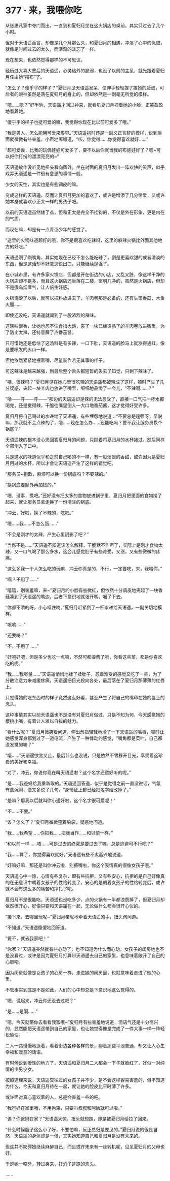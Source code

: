 # 377 · 来，我喂你吃

从张思凡家中夺门而出，一直到和夏归月坐在这火锅店的桌前，其实只过去了几个小时。

但对于天语遥而言，却像是几个月那么久，和夏归月的相遇，冲淡了心中的仇恨，就像是时间过去的太久，而渐渐的淡忘了一样。

现在想来，也依然觉得那样的不可思议。

经历过大喜大悲后的天语遥，心灵格外的脆弱，也没了以前的主见，就光跟着夏归月任由她“摆布”了。

“怎么了？傻乎乎的样子？”夏归月见天语遥发呆，便伸手轻轻捏了捏她的脸蛋，可后者的眼神虽然是落在夏归月的身上的，但却依然是一副毫无所觉的模样。

“嗯……嗯？”好半晌，天语遥才回过神来，就看见夏归月捏着她的小脸，正笑盈盈地看着她。

“傻乎乎的样子也挺可爱的嘛，我觉得你现在比以前可爱多了哦。”

“我是男人，怎么能用可爱来形容。”天语遥初时还是一副义正言辞的模样，说到后面就微微有些害羞，小声地嘟嚷道，“咳，你觉得……你觉得喜欢就好……”

“超可爱诶，比我的玩偶娃娃可爱多了，要不以后你就当我的布娃娃好了？嗯~可以把你打扮的漂漂亮亮的~”

天语遥故作没听见地扭头看向窗外，坐在对面的夏归月发出一阵欢快的笑声，似乎戏弄天语遥是一件很有意思的事情一般。

少女的天性，其实也是有些调皮的嘛。

变成这样的天语遥，反而让夏归月更加的喜欢了，或许是增添了几分怜爱，又或许她本身就喜欢小正太一样的男孩子吧。

以前的天语遥虽然矮了点，但和正太是完全不挂钩的，不仅是外在形象，更是内在的气质。

而现在嘛，却是有一点青涩少年的感觉了。

“这里的火锅味道超好的哦，你不是很喜欢吃辣吗，这里的麻辣火锅比外面其他地方的好吃。”

天语遥咧了咧嘴角，其实她现在已经不怎么能吃辣了，倒是更喜欢甜的或者清淡的东西，但是这话却不好意思说出口，只能继续逞强了。

在小城市里，有许多家火锅店，但都是开在街边的小店，又乱又脏，像这样干净的火锅店却不是多，而且这火锅店还坐落在二楼，窗明几净的，虽然是火锅店，但却不是很乌烟瘴气，让人倍生好感。

火锅烧滚了以后，就可以把料放进去了，羊肉卷那是必备的，还有生菜香菇，木鱼火腿……

即使还没吃，天语遥就闻到了一股浓烈的辣味。

这辣味很香，让她也忍不住食指大动，夹了一块已经烫熟了的羊肉卷放进嘴里，为了防止太辣，还特意蘸了点番茄酱。

只可惜她还是低估了这汤料是有多辣，一口下肚，天语遥的脸马上就涨得通红，像是要喷发的火山一样。

但她依然紧紧地抿着嘴，尽量装作若无其事的样子。

可这辣味是越来越强，到最后整个舌头都短暂的失去了知觉，只剩下辣味了。

“咦，很辣吗？”夏归月见在她心里很吃辣的天语遥都被辣成了这样，顿时产生了几分疑惑，夹起一块羊肉也放进了嘴里，细细地品嚼了一会儿，“不辣啊……？”

“哈——呼——呼——”那边的天语遥却是辣的无法忍受了，直接一口气把一杯水都喝完，还是觉得辣，干脆往嘴里倒入一大口地番茄酱，这才觉得好受许多。

夏归月将自己喝过的水递给了天语遥，有些埋怨地说道：“不要总是逞强呀，早说嘛，那我就不会点辣的了，唔……现在怎么办……还能吃吗？要不我让服务员换个锅底？”

天语遥辣的根本没心思回答夏归月的问题，只顾着将夏归月的水杯接过，然后同样全部倒入了口中。

只是这水的味道似乎和之前自己喝的不一样，有一股淡淡的香甜，或许因为是夏归月用过的水杯，所以才会让天语遥产生了这样的错觉吧。

“服务员~抱歉，麻烦可以换一份锅底吗？不要辣的。”

“换锅底要额外再加钱的。”

“嗯，没事，换吧。”还好没有把太多的食物放进锅子里，夏归月把里面的食物捞了起来，就让服务员拿走换了一份清淡的锅底。

“冲云，好啦，换了不辣的，吃吧。”

“嗯……我……不怎么饿……”

“不会是刚才的太辣，产生心里阴影了吧？”

“当然不是……”天语遥不知道该怎么解释，干脆默不作声了，实际上是刚才食物太辣，又一口气喝了那么多水，这会儿感觉肚子有些难受，又涨，又有些微微的疼痛。

“这么多我一个人怎么吃的玩嘛，冲云你真是的，不行，一定要吃，来，我喂你。”

“啊？不用了……”

“嘻嘻，别害羞嘛，来~”夏归月的小脸有些微红，但依然十分调皮地夹起了一块香菇凑到了天语遥的嘴边，后者下意识地就张开嘴，咽了下去。

“你都不嚼的呀，小心噎住呐。”夏归月赶紧倒了一杯水递给天语遥，一副关切地模样。

“咳咳……”

“还要吗？”

“不，不用了……”

“好吧好吧，但是多少也吃一点嘛，不然可都浪费了哦，你看这些菜，都是你喜欢吃的呢。”

“我……我尽量……”天语遥悄悄地揉了揉肚子，忍着难受的感觉又吃了一些，为了分散注意力来减缓疼痛，天语遥把目光投向各处，最后落在了夏归月那薄薄的红唇上。

只觉得她的吃东西时的样子竟然这么好看，甚至产生了将自己的嘴印在她的唇上的念头。

这种事情其实以前天语遥也不是没有对夏归月做过，只是不知为何，今天感觉她的樱桃小嘴，有着让人难以自拔的魅力。

“看什么呢？”夏归月微笑着问道，伸出葱指轻轻地滑了一下天语遥的嘴唇，顿时让她感觉浑身都划过了一道电流，产生了一种悸动的感觉，“嘴角都是菜叶，自己都没发觉的嘛？”

“唔……”天语遥欲言又止，最后什么也没说，只是依然不曾移开目光，享受着这珍贵的美好和幸福。

“对了，冲云，你说你现在叫天语遥啦？这个名字还蛮好听的呢。”

“是……我爸妈给我重新取的。”天语遥回答道，似乎是觉得之前一直没说话，气氛有些沉闷，便又多说了几句，“身份证上都已经把名字给改掉了。”

“是嘛？那我以后就叫你小遥好啦，这个名字很可爱呢！”

“不……不要。”

“诶？怎么了？”夏归月微微歪着脑袋，疑惑地问道。

“我……我希望……你把我……把我当作……和以前一样。”

“和以前一样……唔……可是过去的终究是要过去了嘛，总是逃避可不行吧？”

“我……算了，你觉得喜欢就好。”天语遥有些不太高兴地说道。

“好嘛好嘛，那还是叫你冲云啦，别撅嘴啦，你这个表情真的很像女孩子哦。”

天语遥心中一惊，心情有些复杂，即有些抗拒，又有些安心，抗拒的是自己好像真的在无意识中朝着女孩子的性格转变了，安心的是朝着女孩子的性格转变后，或许就不会有这么多的痛苦和挣扎了吧。

夏归月不是很能吃，天语遥也没吃多少，点的火锅有一半都浪费掉了，但夏归月却依然很开心，好像只要和天语遥在一起，无论做什么都会很开心似的。

“接下来，去哪里玩呢~”夏归月亲昵地牵着天语遥的手，扭头询问道。

“不知道。”天语遥傻傻地回答道。

“要不，就去我家吧！”

“你家？”天语遥突然就有些心动了，也不知道为什么而心动，女孩子的闺房她也不是没看过，或许是因为夏归月打算带天语遥去自己的家里，也意味着敞开了自己的心扉吧。

因为闺房就像是女孩子的心房一样，走进她的闺房里，也就意味着走进了她的心里。

不管事实到底是不是如此，人们的心中却总是下意识地这么觉得的。

“嗯，说起来，冲云你还没去过吧？”

“是……是啊……”

“嗯，今天就带你去看看我家哦~”夏归月有些害羞地说道，但语气还是十分高兴的，显然能把天语遥带到自己的家里，也让她觉得像是完成了一件大事一样一阵轻松愉快。

二人一路慢慢地逛着，看着街边各种各样的景，聊着那些平淡普通，却又让人心生幸福和暖意的话语。

有时候说到暧昧的地方了，天语遥和夏归月二人都会一下子就脸红了，好似一对纯情的少男少女。

按照道理来说，天语遥交往过的女孩子并不少，是不会这样容易害羞的，但不知道为什么，今天和夏归月待在一起，就让她的脸皮比平时薄了许多。

或许面对真心喜欢着的人，总是会害羞一些的吧。

“我爸妈在家里哦，不用拘束，只要叫叔叔和阿姨就可以啦。”

“诶？你爸妈在家？”天语遥大惊，扭头就想跑，却是被夏归月给拉了回来。

“什么时候胆子这么小了呀，不要怕嘛，反正总归是要见的。”夏归月说的很是自然，天语遥的身体却是一僵，其实她知道自己和夏归月是没有未来的。

但这并不妨碍她继续麻醉自己，而且或许未来有一丝转机呢，见见夏归月的父母也好。

于是她一咬牙，转过身来，打消了逃跑的念头。

……
